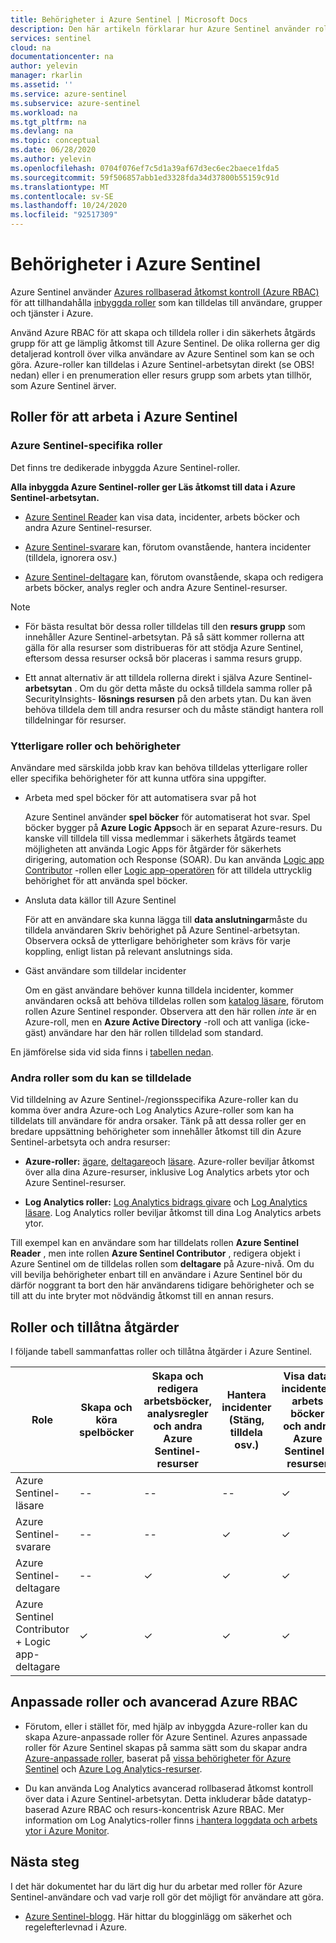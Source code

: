```yaml
---
title: Behörigheter i Azure Sentinel | Microsoft Docs
description: Den här artikeln förklarar hur Azure Sentinel använder rollbaserad åtkomst kontroll i Azure för att tilldela behörigheter till användare och identifierar tillåtna åtgärder för varje roll.
services: sentinel
cloud: na
documentationcenter: na
author: yelevin
manager: rkarlin
ms.assetid: ''
ms.service: azure-sentinel
ms.subservice: azure-sentinel
ms.workload: na
ms.tgt_pltfrm: na
ms.devlang: na
ms.topic: conceptual
ms.date: 06/28/2020
ms.author: yelevin
ms.openlocfilehash: 0704f076ef7c5d1a39af67d3ec6ec2baece1fda5
ms.sourcegitcommit: 59f506857abb1ed3328fda34d37800b55159c91d
ms.translationtype: MT
ms.contentlocale: sv-SE
ms.lasthandoff: 10/24/2020
ms.locfileid: "92517309"
---
```

# <a name="permissions-in-azure-sentinel"></a>Behörigheter i Azure Sentinel

Azure Sentinel använder [Azures rollbaserad åtkomst kontroll (Azure RBAC)](../role-based-access-control/role-assignments-portal.md) för att tillhandahålla [inbyggda roller](../role-based-access-control/built-in-roles.md) som kan tilldelas till användare, grupper och tjänster i Azure.

Använd Azure RBAC för att skapa och tilldela roller i din säkerhets åtgärds grupp för att ge lämplig åtkomst till Azure Sentinel. De olika rollerna ger dig detaljerad kontroll över vilka användare av Azure Sentinel som kan se och göra. Azure-roller kan tilldelas i Azure Sentinel-arbetsytan direkt (se OBS! nedan) eller i en prenumeration eller resurs grupp som arbets ytan tillhör, som Azure Sentinel ärver.

## <a name="roles-for-working-in-azure-sentinel"></a>Roller för att arbeta i Azure Sentinel

### <a name="azure-sentinel-specific-roles"></a>Azure Sentinel-specifika roller

Det finns tre dedikerade inbyggda Azure Sentinel-roller.

**Alla inbyggda Azure Sentinel-roller ger Läs åtkomst till data i Azure Sentinel-arbetsytan.**

- [Azure Sentinel Reader](../role-based-access-control/built-in-roles.md#azure-sentinel-reader) kan visa data, incidenter, arbets böcker och andra Azure Sentinel-resurser.

- [Azure Sentinel-svarare](../role-based-access-control/built-in-roles.md#azure-sentinel-responder) kan, förutom ovanstående, hantera incidenter (tilldela, ignorera osv.)

- [Azure Sentinel-deltagare](../role-based-access-control/built-in-roles.md#azure-sentinel-contributor) kan, förutom ovanstående, skapa och redigera arbets böcker, analys regler och andra Azure Sentinel-resurser.

> [!NOTE]
>
> - För bästa resultat bör dessa roller tilldelas till den **resurs grupp** som innehåller Azure Sentinel-arbetsytan. På så sätt kommer rollerna att gälla för alla resurser som distribueras för att stödja Azure Sentinel, eftersom dessa resurser också bör placeras i samma resurs grupp.
>
> - Ett annat alternativ är att tilldela rollerna direkt i själva Azure Sentinel- **arbetsytan** . Om du gör detta måste du också tilldela samma roller på SecurityInsights- **lösnings resursen** på den arbets ytan. Du kan även behöva tilldela dem till andra resurser och du måste ständigt hantera roll tilldelningar för resurser.

### <a name="additional-roles-and-permissions"></a>Ytterligare roller och behörigheter

Användare med särskilda jobb krav kan behöva tilldelas ytterligare roller eller specifika behörigheter för att kunna utföra sina uppgifter.

- Arbeta med spel böcker för att automatisera svar på hot

    Azure Sentinel använder **spel böcker** för automatiserat hot svar. Spel böcker bygger på **Azure Logic Apps**och är en separat Azure-resurs. Du kanske vill tilldela till vissa medlemmar i säkerhets åtgärds teamet möjligheten att använda Logic Apps för åtgärder för säkerhets dirigering, automation och Response (SOAR). Du kan använda [Logic app Contributor](../role-based-access-control/built-in-roles.md#logic-app-contributor) -rollen eller [Logic app-operatören](../role-based-access-control/built-in-roles.md#logic-app-operator) för att tilldela uttrycklig behörighet för att använda spel böcker.

- Ansluta data källor till Azure Sentinel

    För att en användare ska kunna lägga till **data anslutningar**måste du tilldela användaren Skriv behörighet på Azure Sentinel-arbetsytan. Observera också de ytterligare behörigheter som krävs för varje koppling, enligt listan på relevant anslutnings sida.

- Gäst användare som tilldelar incidenter

    Om en gäst användare behöver kunna tilldela incidenter, kommer användaren också att behöva tilldelas rollen som [katalog läsare](../active-directory/roles/permissions-reference.md#directory-readers), förutom rollen Azure Sentinel responder. Observera att den här rollen *inte* är en Azure-roll, men en **Azure Active Directory** -roll och att vanliga (icke-gäst) användare har den här rollen tilldelad som standard. 

En jämförelse sida vid sida finns i [tabellen nedan](#roles-and-allowed-actions).

### <a name="other-roles-you-might-see-assigned"></a>Andra roller som du kan se tilldelade

Vid tilldelning av Azure Sentinel-/regionsspecifika Azure-roller kan du komma över andra Azure-och Log Analytics Azure-roller som kan ha tilldelats till användare för andra orsaker. Tänk på att dessa roller ger en bredare uppsättning behörigheter som innehåller åtkomst till din Azure Sentinel-arbetsyta och andra resurser:

- **Azure-roller:** [ägare](../role-based-access-control/built-in-roles.md#owner), [deltagare](../role-based-access-control/built-in-roles.md#contributor)och [läsare](../role-based-access-control/built-in-roles.md#reader). Azure-roller beviljar åtkomst över alla dina Azure-resurser, inklusive Log Analytics arbets ytor och Azure Sentinel-resurser.

- **Log Analytics roller:** [Log Analytics bidrags givare](../role-based-access-control/built-in-roles.md#log-analytics-contributor) och [Log Analytics läsare](../role-based-access-control/built-in-roles.md#log-analytics-reader). Log Analytics roller beviljar åtkomst till dina Log Analytics arbets ytor. 

Till exempel kan en användare som har tilldelats rollen **Azure Sentinel Reader** , men inte rollen **Azure Sentinel Contributor** , redigera objekt i Azure Sentinel om de tilldelas rollen som **deltagare** på Azure-nivå. Om du vill bevilja behörigheter enbart till en användare i Azure Sentinel bör du därför noggrant ta bort den här användarens tidigare behörigheter och se till att du inte bryter mot nödvändig åtkomst till en annan resurs.

## <a name="roles-and-allowed-actions"></a>Roller och tillåtna åtgärder

I följande tabell sammanfattas roller och tillåtna åtgärder i Azure Sentinel. 

| Role | Skapa och köra spelböcker| Skapa och redigera arbetsböcker, analysregler och andra Azure Sentinel-resurser | Hantera incidenter (Stäng, tilldela osv.) | Visa data, incidenter, arbets böcker och andra Azure Sentinel-resurser |
|---|---|---|---|---|
| Azure Sentinel-läsare | -- | -- | -- | &#10003; |
| Azure Sentinel-svarare | -- | -- | &#10003; | &#10003; |
| Azure Sentinel-deltagare | -- | &#10003; | &#10003; | &#10003; |
| Azure Sentinel Contributor + Logic app-deltagare | &#10003; | &#10003; | &#10003; | &#10003; |

## <a name="custom-roles-and-advanced-azure-rbac"></a>Anpassade roller och avancerad Azure RBAC

- Förutom, eller i stället för, med hjälp av inbyggda Azure-roller kan du skapa Azure-anpassade roller för Azure Sentinel. Azures anpassade roller för Azure Sentinel skapas på samma sätt som du skapar andra [Azure-anpassade roller](../role-based-access-control/custom-roles-rest.md#create-a-custom-role), baserat på [vissa behörigheter för Azure Sentinel](../role-based-access-control/resource-provider-operations.md#microsoftsecurityinsights) och [Azure Log Analytics-resurser](../role-based-access-control/resource-provider-operations.md#microsoftoperationalinsights).

- Du kan använda Log Analytics avancerad rollbaserad åtkomst kontroll över data i Azure Sentinel-arbetsytan. Detta inkluderar både datatyp-baserad Azure RBAC och resurs-koncentrisk Azure RBAC. Mer information om Log Analytics-roller finns [i hantera loggdata och arbets ytor i Azure Monitor](../azure-monitor/platform/manage-access.md#manage-access-using-workspace-permissions).

## <a name="next-steps"></a>Nästa steg

I det här dokumentet har du lärt dig hur du arbetar med roller för Azure Sentinel-användare och vad varje roll gör det möjligt för användare att göra.

* [Azure Sentinel-blogg](https://aka.ms/azuresentinelblog). Här hittar du blogginlägg om säkerhet och regelefterlevnad i Azure.
